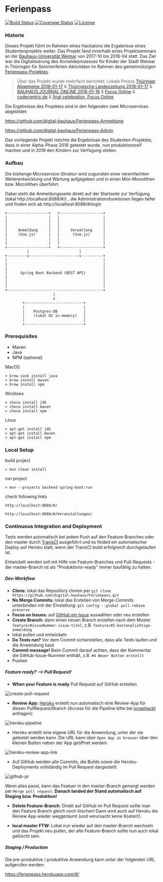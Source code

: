 # Ferienpass

[![Build Status](https://travis-ci.org/digital-bauhaus/Ferienpass.svg?branch=master)](https://travis-ci.org/digital-bauhaus/Ferienpass)
[![Coverage Status](https://coveralls.io/repos/github/digital-bauhaus/Ferienpass/badge.svg?branch=master)](https://coveralls.io/github/digital-bauhaus/Ferienpass?branch=master)
[![License](http://img.shields.io/:license-mit-blue.svg)](https://github.com/digital-bauhaus/Ferienpass-Anmeldung/blob/master/LICENSE)

### Historie

Dieses Projekt führt im Rahmen eines Hackatons die Ergebnisse eines Studentenprojekts weiter. Das Projekt fand innerhalb eines Projektseminars an der [Bauhaus-Universität Weimar](https://www.uni-weimar.de/de/medien/professuren/intelligente-softwaresysteme/) von 2017-10 bis 2018-04 statt. Das Ziel war die Digitalisierung des Anmeldeprozesses für Kinder der Stadt Weimar in Thüringen für Sommerferien-Aktivitäten im Rahmen des gemeinnützigen [Ferienpass-Projektes](http://www.ferienpass-weimar.de/).

> Über das Projekt wurde mehrfach berichtet: Lokale Presse [Thüringer Allgemeine 2018-01-17](http://www.thueringer-allgemeine.de/web/zgt/suche/detail/-/specific/Lange-Schlange-im-Kinderbuero-war-der-Ausloeser-168601916) & [Thüringische Landeszeitung 2018-01-17](http://weimar.tlz.de/web/weimar/startseite/detail/-/specific/Lange-Schlange-im-Kinderbuero-war-der-Ausloeser-168601916) & [BAUHAUS.JOURNAL ONLINE 2018-01-16](https://www.uni-weimar.de/de/universitaet/aktuell/bauhausjournal-online/titel/projektpraesentation-medieninformatik-studierende-entwickeln-online-anmeldung-fuer-weimarer-ferienpas-1/) & [Focus Online](https://www.focus.de/regional/thueringen/bauhaus-universitaet-weimar-meldung-vom-16-01-2018_id_8309726.html) & [codecentric.de](https://www.codecentric.de/2018/01/17/schoenere-ferien-dank-digitalisierung/) & [final celebration, Focus Online](https://www.focus.de/regional/thueringen/stadt-weimar-dank-an-die-foerderer-des-ferienpass-weimar-2018_id_9230231.html)

Die Ergebnisse des Projektes sind in den folgenden zwei Microservices abgebildet:

https://github.com/digital-bauhaus/Ferienpass-Anmeldung

https://github.com/digital-bauhaus/Ferienpass-Admin


Das vorliegende Projekt möchte die Ergebnisse des Studenten-Projektes, dass in einer Alpha-Phase 2018 getestet wurde, nun produktionsreif machen und in 2019 den Kindern zur Verfügung stellen.



### Aufbau

Die bisherige Microservice-Struktur wird zugunsten einer vereinfachten Weiterentwicklung und Wartung aufgegeben und in einen Mini-Monolithen bzw. Microlithen überführt.

Dabei steht die Anmeldungsseite direkt auf der Startseite zur Verfügung (lokal http://localhost:8088/#/) , die Administrationsfunktionen liegen tiefer und finden sich ab http://localhost:8088/#/login



    +-------------------+   +--------------------+
    |                   |   |                    |
    |                   |   |                    |
    |                   |   |                    |
    |     Anmeldung     |   |     Verwaltung     |
    |     (Vue.js)      |   |      (Vue.js)      |
    |                   |   |                    |
    |                   |   |                    |
    +-------------------+   +--------------------+
              |                       |
    +---------v-----------------------v----------+
    |                                            |
    |                                            |
    |                                            |
    |      Spring Boot Backend (REST API)        |
    |                                            |
    |                                            |
    |                                            |
    +--------------------------------------------+
                          |
                          v
            +---------------------------+
            |                           |
            |    Postgres-DB            |
            |    (lokal H2 in-memory)   |
            |                           |
            +---------------------------+

### Prerequisites

* Maven
* Java
* NPM (optional)

MacOS

```console
> brew cask install java
> brew install maven
> brew install npm
```

Windows

```console
> choco install jdk
> choco install maven
> choco install npm
```

Linux

```console
> apt-get install jdk
> apt-get install maven
> apt-get install npm
```

### Local Setup

build project

```console
> mvn clean install
```

run project

```console
> mvn --projects backend spring-boot:run
```

check following links

`http://localhost:8088/#/`

`http://localhost:8088/#/Veranstaltungen/`

### Continuous Integration and Deployment

Tests werden automatisch bei jedem Push auf den Feature-Branches oder den master durch [TravisCI](https://travis-ci.org/digital-bauhaus/Ferienpass) ausgeführt und es finded ein automatischer Deploy auf Heroku statt, wenn der TravisCI build erfolgreich durchgelaufen ist.

Entwickelt werden soll mit Hilfe von Feature-Branches und Pull-Requests - der master-Branch ist als "Produktions-ready" immer baufähig zu halten.
 

##### Dev-Workflow

* __Clone:__ lokal das Repository clonen per `git clone https://github.com/digital-bauhaus/Ferienpass.git`
* __No Merge Commits:__ lokal das Erstellen von Merge-Commits unterbinden mit der Einstellung: `git config --global pull.rebase preserve`
* __Focus on Issues:__ auf [GitHub ein Issue](https://github.com/digital-bauhaus/Ferienpass/issues) auswählen oder neu erstellen
* __Create Branch:__ dann einen neuen Branch erstellen nach dem Muster `feature/#issueNummer-issue-titel`, z.B. `feature/#2-kostenplichtige-anmeldung`
* lokal pullen und entwickeln 
* __Do Tests run?__ Vor dem Commit sicherstellen, dass alle Tests laufen und die Anwendung baut
* __Commit message!__ Beim Commit darauf achten, dass der Kommentar die GitHub-Issue-Nummer enthält, z.B. `#4 Neuer Button erstellt` 
* Pushen


##### Feature ready? --> Pull Request!

* __When your Feature is ready__ Pull Request auf GitHub erstellen

![create-pull-request](docs/create-pull-request.png)

* __Review App:__ [Heroku](https://dashboard.heroku.com/pipelines/6d86397b-7093-4252-b978-2f57b25e5620) erstellt nun automatisch eine Review-App für diesen PullRequest/Branch (Access für die Pipeline bitte bei [jonashackt](https://github.com/jonashackt) anfragen):

![heroku-pipeline](docs/heroku-pipeline.png)

* Heroku erstellt eine eigene URL für die Anwendung, unter der sie getestet werden kann. Die URL kann über `Open App in browser` über den kleinen Button neben der App geöffnet werden:

![heroku-review-app-link](docs/heroku-review-app-link.png)

* Auf GitHub werden alle Commits, die Builds sowie die Heroku-Deployments vollständig im Pull Request dargestellt:

![github-pr](docs/github-pr.png)

Wenn alles passt, kann das Featuer in den master-Branch gemergt werden per `Merge pull request`. __Danach landed der Stand automatisch auf Staging bzw. Produktion!__

* __Delete Feature-Branch:__ Direkt auf GitHub im Pull Request sollte man den Feature Branch gleich noch löschen! Dann wird auch auf Heroku die Review App wieder weggeräumt (und verursacht keine Kosten!).

* __local master FTW:__ Lokal nun wieder auf den master-Branch wechseln und das Projekt neu pullen, der alte Feature-Branch sollte nun auch lokal gelöscht sein.

##### Staging / Production

Die pre-produktive / produktive Anwendung kann unter der folgenden URL aufgerufen werden:

https://ferienpass.herokuapp.com/#/